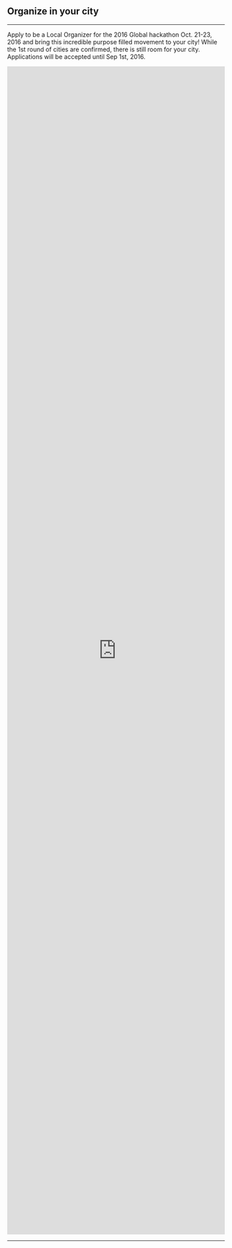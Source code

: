 ##  Organize in your city
---

Apply to be a Local Organizer for the 2016 Global hackathon Oct. 21-23, 2016 and bring this incredible purpose filled movement to your city!  While the 1st round of cities are confirmed, there is still room for your city. Applications will be accepted until Sep 1st, 2016.

<iframe src="https://docs.google.com/a/leadnet.org/forms/d/12yP-YnMN203s5tAgmYUhREMXd3Qz4ezpq27a2icliWE/viewform?embedded=true" width="100%" height="2700" frameborder="0" marginheight="0" marginwidth="0">Loading...</iframe>



---
